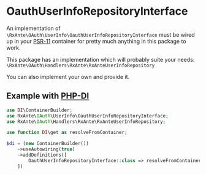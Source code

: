 # OauthUserInfoRepositoryInterface

An implementation of `\RxAnte\OAuth\UserInfo\OauthUserInfoRepositoryInterface` must be wired up in your [PSR-11](https://www.php-fig.org/psr/psr-11/) container for pretty much anything in this package to work.

This package has an implementation which will probably suite your needs: `\RxAnte\OAuth\Handlers\RxAnte\RxAnteUserInfoRepository`

You can also implement your own and provide it.

## Example with [PHP-DI](https://php-di.org)

```php
use DI\ContainerBuilder;
use RxAnte\OAuth\UserInfo\OauthUserInfoRepositoryInterface;
use RxAnte\OAuth\Handlers\RxAnte\RxAnteUserInfoRepository;

use function DI\get as resolveFromContainer;

$di = (new ContainerBuilder())
    ->useAutowiring(true)
    ->addDefinitions([
        OauthUserInfoRepositoryInterface::class => resolveFromContainer(RxAnteUserInfoRepository::class),
    ])
```
